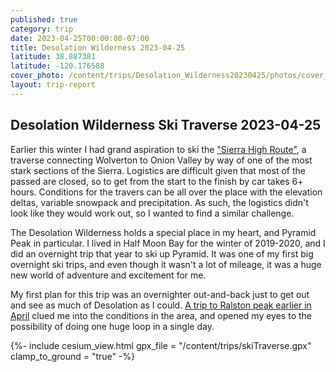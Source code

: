 ```yaml
---
published: true
category: trip
date: 2023-04-25T00:00:00-07:00
title: Desolation Wilderness 2023-04-25
latitude: 38.887381
latitude: -120.176588
cover_photo: /content/trips/Desolation_Wilderness20230425/photos/cover_photo.jpg
layout: trip-report
---
```



## Desolation Wilderness Ski Traverse 2023-04-25


Earlier this winter I had grand aspiration to ski the ["Sierra High Route"](http://skimountaineerssectionlachaptersc.org/trips/hirte09/hirte09.htm), a traverse connecting Wolverton to Onion Valley by way of one of the most stark sections of the Sierra. Logistics are difficult given that most of the passed are closed, so to get from the start to the finish by car takes 6+ hours. Conditions for the travers can be all over the place with the elevation deltas, variable snowpack and precipitation. As such, the logistics didn't look like they would work out, so I wanted to find a similar challenge. 

The Desolation Wilderness holds a special place in my heart, and Pyramid Peak in particular. I lived in Half Moon Bay for the winter of 2019-2020, and I did an overnight trip that year to ski up Pyramid. It was one of my first big overnight ski trips, and even though it wasn't a lot of mileage, it was a huge new world of adventure and excitement for me. 

My first plan for this trip was an overnighter out-and-back just to get out and see as much of Desolation as I could. [A trip to Ralston peak earlier in April](/content/trips/Ralston_Peak20230408/Ralston_Peak20230408) clued me into the conditions in the area, and opened my eyes to the possibility of doing one huge loop in a single day. 





{%- include cesium_view.html
	gpx_file = "/content/trips/skiTraverse.gpx"
	clamp_to_ground = "true" -%}
	


